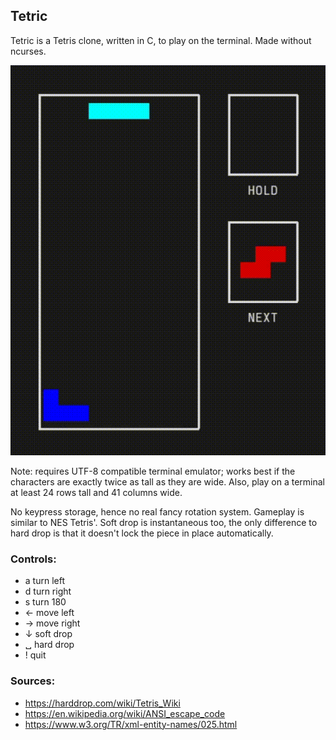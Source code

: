 ## Tetric

Tetric is a Tetris clone, written in C, to play on the terminal. Made without
ncurses.

![](example.gif)

Note: requires UTF-8 compatible terminal emulator; works best if the characters
are exactly twice as tall as they are wide. Also, play on a terminal at least
24 rows tall and 41 columns wide.

No keypress storage, hence no real fancy rotation system. Gameplay is similar
to NES Tetris'. Soft drop is instantaneous too, the only difference to hard
drop is that it doesn't lock the piece in place automatically.

### Controls:
- a turn left
- d turn right
- s turn 180
- ← move left
- → move right
- ↓ soft drop
- ␣ hard drop
- ! quit

### Sources:
- https://harddrop.com/wiki/Tetris_Wiki
- https://en.wikipedia.org/wiki/ANSI_escape_code
- https://www.w3.org/TR/xml-entity-names/025.html
